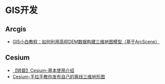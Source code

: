 # GIS开发

## Arcgis
* [GIS小白教程：如何利用高程DEM数据构建三维地图模型（基于ArcScene）](./2020-09/2020-09-09/GIS小白教程：如何利用高程DEM数据构建三维地图模型（基于ArcScene）.md)

## Cesium
* [【转载】Cesium-基本使用介绍](./2020-09/2020-09-17/【转载】Cesium-基本使用介绍.md)
* [Cesium-手拉手教你发布自己的离线三维地形图](./2020-09/2020-09-16/Cesium-手拉手教你发布自己的离线三维地形图.md)